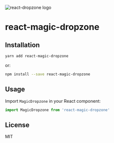 ![react-dropzone logo](https://storybird.s3.amazonaws.com/artwork/PaulMcDougall/square_crops/magic.jpeg)

# react-magic-dropzone

## Installation

```bash
yarn add react-magic-dropzone
```
or:
```bash
npm install --save react-magic-dropzone
```

## Usage

Import `MagicDropzone` in your React component:

```javascript static
import MagicDropzone from 'react-magic-dropzone'
```

## License

MIT
